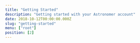 ```yaml
---
title: "Getting Started"
description: "Getting started with your Astronomer account"
date: 2018-10-12T00:00:00.000Z
slug: "getting-started"
menu: ["root"]
position: [2]
---
```

